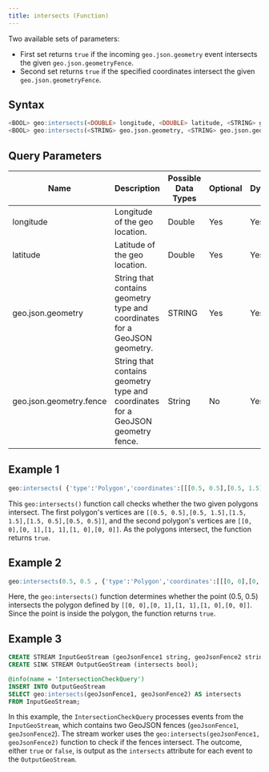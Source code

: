```yaml
---
title: intersects (Function)
---
```


Two available sets of parameters:

- First set returns `true` if the incoming `geo.json.geometry` event intersects the given `geo.json.geometryFence`.
- Second set returns `true` if the specified coordinates intersect the given `geo.json.geometryFence`.

## Syntax

```sql
<BOOL> geo:intersects(<DOUBLE> longitude, <DOUBLE> latitude, <STRING> geo.json.geometry.fence)
<BOOL> geo:intersects(<STRING> geo.json.geometry, <STRING> geo.json.geometry.fence)
```

## Query Parameters

| Name              | Description                 | Possible Data Types | Optional | Dynamic |
|-------------|-----------------------------------|---------------------|----------|---------|
| longitude 	   | Longitude of the geo location.        | Double      | Yes       | Yes     |
| latitude | Latitude of the geo location.        | Double             | Yes      | Yes     |
| geo.json.geometry      | String that contains geometry type and coordinates for a GeoJSON geometry. | STRING        | Yes      | Yes     |
| geo.json.geometry.fence         | String that contains geometry type and coordinates for a GeoJSON geometry fence. | String       | No      | Yes     |

## Example 1

```sql
geo:intersects( {'type':'Polygon','coordinates':[[[0.5, 0.5],[0.5, 1.5],[1.5, 1.5],[1.5, 0.5],[0.5, 0.5]]]} , {'type':'Polygon','coordinates':[[[0, 0],[0, 1],[1, 1],[1, 0],[0, 0]]]} )
```

This `geo:intersects()` function call checks whether the two given polygons intersect. The first polygon's vertices are `[[0.5, 0.5],[0.5, 1.5],[1.5, 1.5],[1.5, 0.5],[0.5, 0.5]]`, and the second polygon's vertices are `[[0, 0],[0, 1],[1, 1],[1, 0],[0, 0]]`. As the polygons intersect, the function returns `true`.

## Example 2

```sql
geo:intersects(0.5, 0.5 , {'type':'Polygon','coordinates':[[[0, 0],[0, 1],[1, 1],[1, 0],[0, 0]]]})
```

Here, the `geo:intersects()` function determines whether the point (0.5, 0.5) intersects the polygon defined by `[[0, 0],[0, 1],[1, 1],[1, 0],[0, 0]]`. Since the point is inside the polygon, the function returns `true`.

## Example 3

```sql
CREATE STREAM InputGeoStream (geoJsonFence1 string, geoJsonFence2 string);
CREATE SINK STREAM OutputGeoStream (intersects bool);

@info(name = 'IntersectionCheckQuery')
INSERT INTO OutputGeoStream
SELECT geo:intersects(geoJsonFence1, geoJsonFence2) AS intersects
FROM InputGeoStream;
```

In this example, the `IntersectionCheckQuery` processes events from the `InputGeoStream`, which contains two GeoJSON fences (`geoJsonFence1`, `geoJsonFence2`). The stream worker uses the `geo:intersects(geoJsonFence1, geoJsonFence2)` function to check if the fences intersect. The outcome, either `true` or `false`, is output as the `intersects` attribute for each event to the `OutputGeoStream`.
